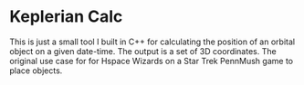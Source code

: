# Keplerian Calc

This is just a small tool I built in C++ for calculating the position of an orbital object on a given date-time. The output is a set of 3D coordinates. The original use case for for Hspace Wizards on a Star Trek PennMush game to place objects.